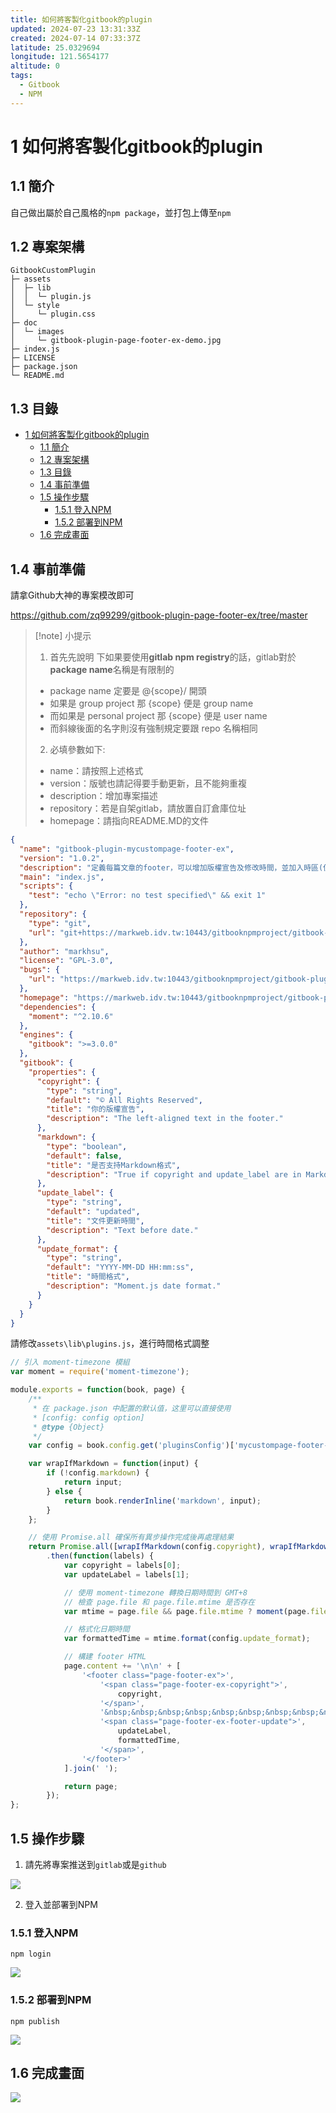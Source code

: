 ```yaml
---
title: 如何將客製化gitbook的plugin
updated: 2024-07-23 13:31:33Z
created: 2024-07-14 07:33:37Z
latitude: 25.0329694
longitude: 121.5654177
altitude: 0
tags:
  - Gitbook
  - NPM
---
```


# 1 如何將客製化gitbook的plugin

## 1.1 簡介
自己做出屬於自己風格的`npm package`，並打包上傳至`npm`

## 1.2 專案架構

```
GitbookCustomPlugin
├─ assets
│  ├─ lib
│  │  └─ plugin.js
│  └─ style
│     └─ plugin.css
├─ doc
│  └─ images
│     └─ gitbook-plugin-page-footer-ex-demo.jpg
├─ index.js
├─ LICENSE
├─ package.json
└─ README.md

```

## 1.3 目錄

- [1 如何將客製化gitbook的plugin](#1-如何將客製化gitbook的plugin)
  - [1.1 簡介](#11-簡介)
  - [1.2 專案架構](#12-專案架構)
  - [1.3 目錄](#13-目錄)
  - [1.4 事前準備](#14-事前準備)
  - [1.5 操作步驟](#15-操作步驟)
    - [1.5.1 登入NPM](#151-登入npm)
    - [1.5.2 部署到NPM](#152-部署到npm)
  - [1.6 完成畫面](#16-完成畫面)


## 1.4 事前準備

請拿Github大神的專案模改即可

https://github.com/zq99299/gitbook-plugin-page-footer-ex/tree/master


> [!note] 小提示 
>1. 首先先說明 下如果要使用**gitlab npm registry**的話，gitlab對於 **package name**名稱是有限制的
>* package name  定要是 @{scope}/ 開頭
>* 如果是 group project 那 {scope} 便是 group name
>* 而如果是 personal project 那 {scope} 便是 user name
>* 而斜線後面的名字則沒有強制規定要跟 repo 名稱相同
>2. 必填參數如下:
>* name：請按照上述格式
>* version：版號也請記得要手動更新，且不能夠重複
>* description：增加專案描述
>* repository：若是自架gitlab，請放置自訂倉庫位址
>* homepage：請指向README.MD的文件

```json
{
  "name": "gitbook-plugin-mycustompage-footer-ex",
  "version": "1.0.2",
  "description": "定義每篇文章的footer，可以增加版權宣告及修改時間，並加入時區(使用GMT+8)",
  "main": "index.js",
  "scripts": {
    "test": "echo \"Error: no test specified\" && exit 1"
  },
  "repository": {
    "type": "git",
    "url": "git+https://markweb.idv.tw:10443/gitbooknpmproject/gitbook-plugin-mycustom-footer-ex.git"
  },
  "author": "markhsu",
  "license": "GPL-3.0",
  "bugs": {
    "url": "https://markweb.idv.tw:10443/gitbooknpmproject/gitbook-plugin-mycustom-footer-ex/issues"
  },
  "homepage": "https://markweb.idv.tw:10443/gitbooknpmproject/gitbook-plugin-mycustom-footer-ex#readme",
  "dependencies": {
    "moment": "^2.10.6"
  },
  "engines": {
    "gitbook": ">=3.0.0"
  },
  "gitbook": {
    "properties": {
      "copyright": {
        "type": "string",
        "default": "© All Rights Reserved",
        "title": "你的版權宣告",
        "description": "The left-aligned text in the footer."
      },
      "markdown": {
        "type": "boolean",
        "default": false,
        "title": "是否支持Markdown格式",
        "description": "True if copyright and update_label are in Markdown, false if plain text or HTML."
      },
      "update_label": {
        "type": "string",
        "default": "updated",
        "title": "文件更新時間",
        "description": "Text before date."
      },
      "update_format": {
        "type": "string",
        "default": "YYYY-MM-DD HH:mm:ss",
        "title": "時間格式",
        "description": "Moment.js date format."
      }
    }
  }
}

```

請修改`assets\lib\plugins.js`，進行時間格式調整

```javascript
// 引入 moment-timezone 模組
var moment = require('moment-timezone');

module.exports = function(book, page) {
    /**
     * 在 package.json 中配置的默认值，这里可以直接使用
     * [config: config option]
     * @type {Object}
     */
    var config = book.config.get('pluginsConfig')['mycustompage-footer-ex'];

    var wrapIfMarkdown = function(input) {
        if (!config.markdown) {
            return input;
        } else {
            return book.renderInline('markdown', input);
        }
    };

    // 使用 Promise.all 確保所有異步操作完成後再處理結果
    return Promise.all([wrapIfMarkdown(config.copyright), wrapIfMarkdown(config.update_label)])
        .then(function(labels) {
            var copyright = labels[0];
            var updateLabel = labels[1];

            // 使用 moment-timezone 轉換日期時間到 GMT+8
            // 檢查 page.file 和 page.file.mtime 是否存在
            var mtime = page.file && page.file.mtime ? moment(page.file.mtime).tz('Asia/Taipei') : moment().tz('Asia/Taipei');

            // 格式化日期時間
            var formattedTime = mtime.format(config.update_format);

            // 構建 footer HTML
            page.content += '\n\n' + [
                '<footer class="page-footer-ex">',
                    '<span class="page-footer-ex-copyright">',
                        copyright,
                    '</span>',
                    '&nbsp;&nbsp;&nbsp;&nbsp;&nbsp;&nbsp;&nbsp;&nbsp;&nbsp;&nbsp;',
                    '<span class="page-footer-ex-footer-update">',
                        updateLabel,
                        formattedTime,
                    '</span>',
                '</footer>'
            ].join(' ');

            return page;
        });
};

```

## 1.5 操作步驟

1. 請先將專案推送到`gitlab`或是`github`

![](https://mybookstack.zeabur.app/uploads/images/gallery/2025-08/fff1dcc0-202407141547355.png)

2. 登入並部署到NPM

<!--more-->

### 1.5.1 登入NPM

```
npm login
```

![](https://mybookstack.zeabur.app/uploads/images/gallery/2025-08/ef49d759-202407141542345.png)


### 1.5.2 部署到NPM
```
npm publish
```

![](https://mybookstack.zeabur.app/uploads/images/gallery/2025-08/b594f3a7-202407141544484.png)


## 1.6 完成畫面

![](https://mybookstack.zeabur.app/uploads/images/gallery/2025-08/kNC56aa7160-202407141546043.png)